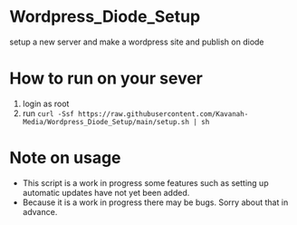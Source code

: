 # Wordpress_Diode_Setup
setup a new server and make a wordpress site and publish on diode

# How to run on your sever
1. login as root
2. run `curl -Ssf https://raw.githubusercontent.com/Kavanah-Media/Wordpress_Diode_Setup/main/setup.sh | sh`

# Note on usage
* This script is a work in progress some features such as setting up automatic updates have not yet been added.
* Because it is a work in progress there may be bugs. Sorry about that in advance.
